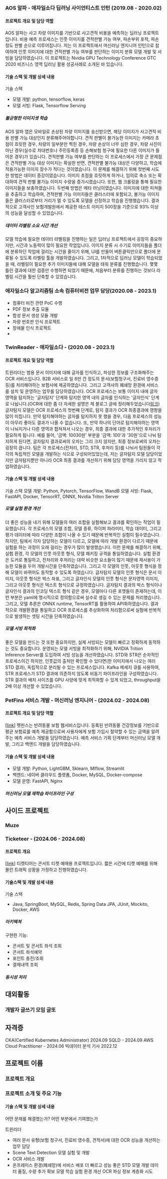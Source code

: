### AOS 알파 - 애자일소다 딥러닝 사이언티스트 인턴 (2019.08 - 2020.02)
#### 프로젝트 개요 및 담당 역할
AOS 알파는 사고 차량 이미지를 기반으로 사고견적 비용을 예측하는 딥러닝 프로젝트입니다. 비용 예측 프로세스는 인풋 이미지를 견적판별 가능 여부, 파손부위 포착, 파손 정도 판별 순으로 이루어집니다. 저는 이 프로젝트에서 머신러닝 엔지니어 인턴으로 참여하여 인풋 이미지에 대한 견적판별 가능 여부를 판단하는 이미지 분류 모델 개발 및 서빙을 담당하였습니다. 이 프로젝트는 Nvidia GPU Technology Conference GTC 2020 비즈니스 영역 딥러닝 활용 성공사례로 소개된 바 있습니다.
#### 기술 스택 및 개발 상세 내용
기술 스택
- 모델 개발: python, tensorflow, keras
- 모델 서빙: Flask, Tensorflow Serving

##### 불균형한 이미지셋 학습
AOS 알파 앱은 모바일로 손상된 차량 이미지를 송신받으면, 해당 이미지가 사고견적 비용 판별 가능 대상인지 분류해주어야합니다. 견적 판별이 불가능한 이미지는 카메라 초점이 흐릿한 경우, 차량의 일부분만 찍힌 경우, 차량 손상이 너무 심한 경우, 차량 사진이 아닌 경우(실수로 차대번호나 주민등록증 등 손해보험 청구에 필요한 다른 이미지가 들어온 경우)가 있습니다. 견적판별 가능 여부를 판단하는 이 프로세스에서 가장 큰 문제점은 견적판별 가능 대상 이미지는 확실한 반면, 견적판별 불가능 대상은 다양하고, 학습에 적용가능한 이미지 장수가 적다는 것이였습니다.
이 문제를 해결하기 위해 첫번째 시도한 방법은 데이터 증강이였습니다. 이미지 초점을 흐릿하게 하거나, 임의로 축소 또는 확대하여 견적 판별 불가능 이미지 수량을 증가시켰습니다. 또한, 웹 크롤링을 통해 필요한 이미지들을 보충하였습니다. 두번째 방법은 메타 러닝이였습니다. 이미지에 대한 피쳐들을 추출하고 학습하여, 견적판별 가능 이미지들은 클러스터에 포함되고, 불가능 이미지들은 클러스터로부터 거리가 멀 수 있도록 모델을 선정하고 학습을 진행했습니다. 결과적으로 고객사인 보험개발원에서 제공한 테스트 이미지 500장을 기준으로 93% 이상의 성능을 달성할 수 있었습니다.

##### 데이터 라벨링 소요 시간 개선
모델 학습에 필요한 데이터 라벨링을 진행하는 일은 딥러닝 프로젝트에서 굉장히 중요하지만, 시간과 노동력이 많이 필요한 작업입니다. 이미지 분류 시 수기로 이미지들을 폴더에 분류하던 작업에 걸리는 시간을 줄이기 위해, UI를 만들어 버튼클릭만으로 폴더에 분류될 수 있도록 라벨링 툴을 개발하였습니다. 그리고, 1차적으로 딥러닝 모델이 학습되었을 때, 라벨링이 필요한 추가 이미지들에 대해 모델을 태워 분류를 진행했습니다. 몇몇 틀린 결과에 대한 검증만 수행하면 되었기 때문에, 처음부터 분류를 진행하는 것보다 라벨링 시간을 훨씬 단축할 수 있었습니다.


### 애자일소다 알고리즘팀 소속 컴퓨터비전 업무 담당(2020.08 - 2023.1)
- 컴퓨터 비전 관련 PoC 수행 
- PDF 정보 추출 모듈
- 합성 문서 생성 모듈 개발
- 차량 번호판 인식 프로젝트
- 장애물 인식 프로젝트
- 
### TwinReader - 애자일소다 - (2020.08 - 2023.1)
#### 프로젝트 개요 및 담당 역할
트윈리더는 범용 문서 이미지에 대해 글자를 인식하고, 파싱한 정보를 구조화해주는 OCR 서비스입니다. B2B 서비스로 일 6만 건 정도의 문서(보험청구서, 진료비 영수증 등)를 처리해야하는 보험사에 제공하였습니다. 그리고 고객사의 폐쇄망 환경에 서비스를 설치 및 운영하는 업무를 담당하였습니다. 
OCR 프로세스는 보통 이미지 내에 글자 영역을 탐지하는 '글자탐지' 단계와 탐지한 영역 내의 글자를 인식하는 '글자인식' 단계로 나뉩니다.(OCR에 대한 좀 더 자세한 설명은 제 블로그 글에 정리해두었습니다[링크](https://watanka.github.io/ocr%EC%9D%B4%EB%9E%80)) 글자탐지 모델은 OCR 프로세스의 첫번째 단계로, 탐지 결과가 OCR 최종결과에 영향을 많이 미칩니다. 만약 탐지해야하는 글자를 탐지하지 못 했을 경우, 다음 프로세스의 성능이 아무리 좋아도 결과가 나올 수 없습니다. 또, 만약 하나의 단어로 탐지해야하는 영역이 나눠지거나 다른 영역과 합쳐져서 나오는 경우, 최종 결과에 대한 추가적인 후처리가 필요하게 됩니다. 예를 들어, '금액: 10030원' 부분을 '금액: 100'과 '30원'으로 나눠 탐지하게 된다면, 글자탐지 결과로써의 오차는 그리 크지 않지만, 최종 정보로써의 오차는 굉장히 큽니다. 팀은 각 프로세스(전처리, STD, STR, 후처리 등)를 나눠서 팀원들이 각각의 독립적인 모델을 개발하는 식으로 구성되어있었는데, 저는 글자탐지 모델 담당이었지만 글자탐지뿐만 아니라 OCR 최종 결과를 개선하기 위해 담당 영역을 가리지 않고 작업하였습니다.

#### 기술 스택 및 개발 상세 내용
기술 스택
모델 개발: Python, Pytorch, TensorFlow, WandB
모델 서빙: Flask, FastAPI, Docker, TensorRT, ONNX, Nvidia Triton Server

##### 모델 실험 환경 개선
더 좋은 성능을 내기 위해 모델들의 여러 조합을 실험해보고 결과를 확인하는 작업이 필요했습니다. 각 프로세스의 모델 조합, 모델 종류, 하이퍼 파라미터, 학습 데이터, 그리고 평가 데이터에 따라 다양한 조합이 나올 수 있기 때문에 반복적인 실험이 필수였습니다. 하지만, 팀에서 각자 담당하는 모델이 다르고, 모델에 따라 개발 환경이 다르기 때문에 실험을 하는 과정이 오래 걸리는 경우가 많이 발생했습니다. 이런 문제를 해결하기 위해, 실험 환경, 각 모델의 인풋 아웃풋 형식, 모델 패키징 규격을 통일하였습니다. 실험 환경은 도커로 통일하고, 전처리와 후처리는 대략 비슷한 요소들이 많기 때문에 재사용이 가능한 모듈을 두어 개발시간을 단축하였습니다. 그리고 각 모델의 인풋, 아웃풋 형식을 정해 모델이 바뀌어도 동작할 수 있도록 하였습니다. 글자탐지 모델의 인풋 형식은 문서 이미지, 아웃풋 형식은 박스 좌표, 그리고 글자인식 모델의 인풋 형식은 문자영역 이미지, 그리고 아웃풋 형식은 텍스트 형식으로 규정하였습니다. 글자탐지 결과의 박스 형식이나  글자인식 결과의 인코딩 텍스트 형식 같은 경우, 모델마다 다른 포맷들이 존재하는데, 이런 부분은 yaml에 명시적으로 정의함으로써 실수로 생길 수 있는 문제를 처리했습니다. 그리고, 모델 추론은 ONNX runtime, TensorRT를 활용하여 API화하였습니다. 결과적으로 개발환경을 통일하고 OCR 프로세스를 추상화하여 처리함으로써 실험에 반복적으로 발생하는 셋팅 시간을 단축하였습니다. 

##### 모델 서빙 최적화
좋은 모델을 만드는 것 또한 중요하지만, 실제 서빙되는 모델이 빠르고 정확하게 동작하는 것도 중요합니다. 운영되는 모델 서빙을 최적화하기 위해, NVIDIA Trition Inference Server를 도입하여 서빙 성능을 개선하였습니다. STD와 STR은 순차적인 프로세스이긴 하지만, 인풋값의 출처만 확인할 수 있다면(한 이미지에서 나오는 여러 STD 결과), 독립적으로 분리될 수 있는 프로세스입니다. Kafka 메세지 큐를 사용하여, STR 프로세스가 STD 결과에 의존하지 않도록 비동기 파이프라인을 구성하였습니다. STR 결과의 배치 사이즈를 GPU 사양에 맞게 최적화할 수 있게 되었고, throughput을 2배 이상 개선할 수 있었습니다.


### PetFins 서비스 개발 - 머신러닝 엔지니어 - (2024.02 - 2024.08)
#### 프로젝트 개요 및 담당 역할
[[link](https://github.com/watanka/petcare-cost-prediction)]
펫핀스는 반려동물 보험 웹서비스입니다. 등록된 반려동물 건강정보를 기반으로 평균 보험료를 예측 제공함으로써 사용자에게 보험 가입시 절약할 수 있는 금액을 알려주는 예측 서비스 개발을 담당하였습니다. 예측 서비스 기획 단계부터 머신러닝 모델 개발, 그리고 백엔드 개발을 담당하였습니다.

#### 기술 스택 및 개발 상세 내용
- 모델 개발: Python, LightGBM, Sklearn, Mlflow, Streamlit
- 백엔드: 네이버 클라우드 플랫폼, Docker, MySQL, Docker-compose
- 모델 운영: FastAPI, Nginx 

##### 머신러닝 모델 재학습 파이프라인 구성


## 사이드 프로젝트
### Muze

### Ticketeer - (2024.06 - 2024.08)
#### 프로젝트 개요
[[link](https://github.com/watanka/concert-ticketing)]
티켓티어는 콘서트 티켓 예매용 프로젝트입니다. 짧은 시간에 티켓 예매를 위해 몰린 트래픽 상황을 가정하고 진행하였습니다.

#### 기술스택 및 개발 상세 내용
기술 스택
- Java, SpringBoot, MySQL, Redis, Spring Data JPA, JUnit, Mockito, Docker, AWS

##### 아키텍쳐
구현한 기능: 
- 콘서트 및 콘서트 좌석 조회
- 콘서트 좌석예약
- 포인트 충전/조회
- 결제내역 조회

##### 동시성 처리


## 대외활동
### 개발자 글쓰기 모임 글또
## 자격증
CKA(Certified Kubernetes Administrator) 2024.09
SQLD - 2024.09
AWS Cloud Practitioner - 2024.06
빅데이터 분석 기사 2022.12
## 프로젝트 이름
### 프로젝트 개요
### 프로젝트 소개 및 주요 기능
#### 기술 스택 및 개발 상세 내용
어떤 문제를 해결했는가?
어떤 부분에서 기여했는가



트윈리더
- 여러 문서 유형(보험 청구서, 진료비 영수증, 견적서)에 대한 OCR 성능을 개선하는 업무 담당
- Scene Text Detection 모델 실험 및 개발
- OCR 서비스 개발
- 온프레미스 환경(폐쇄망)에 서비스 배포
더 빠르고 성능 좋은 STD 모델 개발
데이터 품질, 수량 추가 확보
모델 학습 실험 환경 개선
OCR 파싱 정보 계층화 시도
